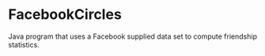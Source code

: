 # FacebookCircles
Java program that uses a Facebook supplied data set to compute friendship statistics. 
